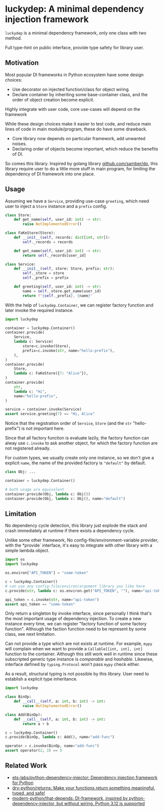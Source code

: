 # luckydep: A minimal dependency injection framework

`luckydep` is a minimal dependency framework, only one class with two method.

Full type-hint on public interface, provide type safety for library user.

## Motivation

Most popular DI frameworks in Python ecosystem have some design choices:

- Use decorator on injected function/class for object wiring.
- Declare container by inheriting some base-container class,
  and the order of object creation become explicit.

Highly integrate with user code, core use-cases will depend on the framework

While these design choices make it easier to test code, and reduce main
lines of code in main module/program, these do have some drawback.

- Core library now depends on particular framework, add unwanted noises.
- Declaring order of objects become important, which reduce the benefits of DI.

So comes this library. Inspired by golang library
[github.com/samber/do](https://do.samber.dev/docs/getting-started),
this library require user to do a little more stuff in main program,
for limiting the dependency of DI framework into one place.

## Usage

Assuming we have a `Service`, providing use-case `greeting`,
which need user to inject a `Store` instance and a `prefix` config.

```python
class Store:
    def get_name(self, user_id: int) -> str:
        raise NotImplementedError()

class FaKeStore(Store):
    def __init__(self, records: dict[int, str]):
        self._records = records

    def get_name(self, user_id: int) -> str:
        return self._records[user_id]

class Service:
    def __init__(self, store: Store, prefix: str):
        self._store = store
        self._prefix = prefix

    def greeting(self, user_id: int) -> str:
        name = self._store.get_name(user_id)
        return f"{self._prefix}, {name}"
```

With the help of `luckydep.Container`, we can register factory function
and later invoke the required instance.

```python
import luckydep

container = luckydep.Container()
container.provide(
    Service,
    lambda c: Service(
        store=c.invoke(Store),
        prefix=c.invoke(str, name="hello-prefix"),
    ),
)
container.provide(
    Store,
    lambda c: FaKeStore({7: "Alice"}),
)
container.provide(
    str,
    lambda c: "Hi",
    name="hello-prefix",
)

service = container.invoke(Service)
assert service.greeting(7) == "Hi, Alice"
```

Notice that the registration order of `Service`, `Store`
(and the `str` "hello-prefix") is not important here.

Since that all factory function is evaluate lazily, the factory function can
alway use `c.invoke` to ask another object, for which the factory function are
not registered already.

For custom types, we usually create only one instance, so we don't give a
explicit `name`, the name of the provided factory is `"default"` by default.

```python
class Obj: ...

container = luckydep.Container()

# both usage are equivalent
container.provide(Obj, lambda c: Obj())
container.provide(Obj, lambda c: Obj(), name="default")
```

## Limitation

No dependency cycle detection, this library just explode the stack and crash
immediately at runtime if there exists a dependency cycle.

Unlike some other framework, No config-file/environment-variable provider,
with the *provide` interface, it's easy to integrate with other library with a
simple lambda object.

```python
import os
import luckydep

os.environ["API_TOKEN"] = "some-token"

c = luckydep.Container()
# can use any config-file/environ/argument library you like here
c.provide(str, lambda c: os.environ.get("API_TOKEN", ""), name="api-token")

api_token = c.invoke(str, name="api-token")
assert api_token == "some-token"
```

Only return a singleton by invoke interface, since personally I think that's
the most important usage of dependency injection. To create a new instance
every time, we can register "factory function of some factory function".
Although the faction function need to be represent by some class,
see next limitation.

Can not provide a type which are not exists at runtime. For example,
`mypy` will complain when we want to provide a `Callable[[int, int], int]`
function to the container. Although this still work well in runtime since these
subscripted generic type instance is *comparable* and *hashable*.
Likewise, interface defined by `typing.Protocol` won't pass `mypy` check either.

As a result, structural typing is not possible by this library.
User need to establish a explicit type inheritance.

```python
import luckydep

class BinOp:
    def __call__(self, a: int, b: int) -> int:
        raise NotImplementedError()

class Add(BinOp):
    def __call__(self, a: int, b: int) -> int:
        return a + b

c = luckydep.Container()
c.provide(BinOp, lambda c: Add(), name="add-func")

operator = c.invoke(BinOp, name="add-func")
assert operator(2, 3) == 5
```

## Related Work

- [ets-labs/python-dependency-injector: Dependency injection framework for Python](https://github.com/ets-labs/python-dependency-injector)
- [dry-python/returns: Make your functions return something meaningful, typed, and safe!](https://github.com/dry-python/returns)
- [modern-python/that-depends: DI-framework, inspired by python-dependency-injector, but without wiring. Python 3.12 is supported](https://github.com/modern-python/that-depends)
